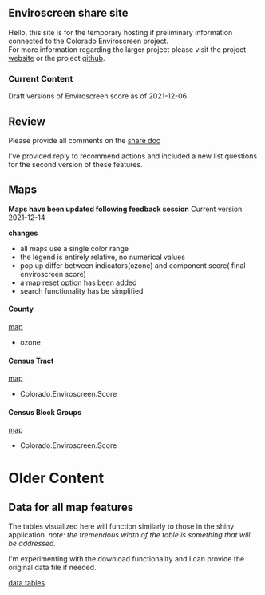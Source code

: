

## Enviroscreen share site
Hello, this site is for the temporary hosting if preliminary information connected to the Colorado Enviroscreen project.
<br>
For more information regarding the larger project please visit the project [website](https://cdphe.colorado.gov/enviroscreen) or the project [github](https://github.com/GeospatialCentroid/Colorado-EnviroScreen).


### Current Content

Draft versions of Enviroscreen score as of 2021-12-06


## Review

Please provide all comments on the [share doc](https://docs.google.com/document/d/1spdqLdyO7Yq3-OR9cIsTSPYNR1Vj9zFjoAHYo8gqZ94/edit?usp=sharing)

I've provided reply to recommend actions and included a new list questions for the second version of these features.

## Maps
**Maps have been updated following feedback session**
Current version 2021-12-14

**changes**

- all maps use a single color range
- the legend is entirely relative, no numerical values
- pop up differ between indicators(ozone) and component score( final enviroscreen score)
- a map reset option has been added
- search functionality has be simplified

#### County

[map](https://geospatialcentroid.github.io/enviroscreen/countyMap.html)

- ozone

#### Census Tract  

[map](https://geospatialcentroid.github.io/enviroscreen/censusTractMap.html)

- Colorado.Enviroscreen.Score

#### Census Block Groups

[map](https://geospatialcentroid.github.io/enviroscreen/censusBlockGroupMap.html)

- Colorado.Enviroscreen.Score

# Older Content


## Data for all map features

The tables visualized here will function similarly to those in the shiny application.
*note: the tremendous width of the table is something that will be addressed.*

I'm experimenting with the download functionality and I can provide the original data file if needed.

[data tables](https://geospatialcentroid.github.io/enviroscreen/generateScoreTables.html)
